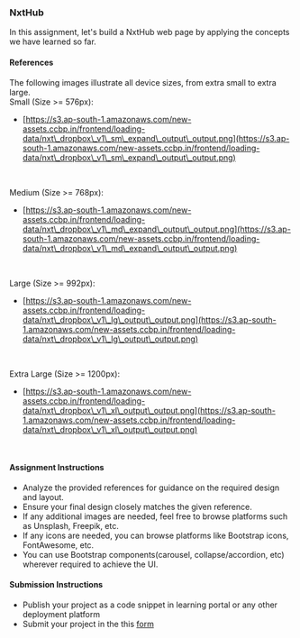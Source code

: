 ### NxtHub

In this assignment, let's build a NxtHub web page by applying the concepts we have learned so far.

#### References

The following images illustrate all device sizes, from extra small to extra large.
<br/>
Small (Size >= 576px):

- [https://s3.ap-south-1.amazonaws.com/new-assets.ccbp.in/frontend/loading-data/nxt\_dropbox\_v1\_sm\_expand\_output\_output.png](https://s3.ap-south-1.amazonaws.com/new-assets.ccbp.in/frontend/loading-data/nxt\_dropbox\_v1\_sm\_expand\_output\_output.png)

<br/>

Medium (Size >= 768px):

- [https://s3.ap-south-1.amazonaws.com/new-assets.ccbp.in/frontend/loading-data/nxt\_dropbox\_v1\_md\_expand\_output\_output.png](https://s3.ap-south-1.amazonaws.com/new-assets.ccbp.in/frontend/loading-data/nxt\_dropbox\_v1\_md\_expand\_output\_output.png)

<br/>

Large (Size >= 992px):

- [https://s3.ap-south-1.amazonaws.com/new-assets.ccbp.in/frontend/loading-data/nxt\_dropbox\_v1\_lg\_output\_output.png](https://s3.ap-south-1.amazonaws.com/new-assets.ccbp.in/frontend/loading-data/nxt\_dropbox\_v1\_lg\_output\_output.png)

<br/>

Extra Large (Size >= 1200px):

- [https://s3.ap-south-1.amazonaws.com/new-assets.ccbp.in/frontend/loading-data/nxt\_dropbox\_v1\_xl\_output\_output.png](https://s3.ap-south-1.amazonaws.com/new-assets.ccbp.in/frontend/loading-data/nxt\_dropbox\_v1\_xl\_output\_output.png)

<br/>

#### Assignment Instructions

- Analyze the provided references for guidance on the required design and layout.
- Ensure your final design closely matches the given reference.
- If any additional images are needed, feel free to browse platforms such as Unsplash, Freepik, etc.
- If any icons are needed, you can browse platforms like Bootstrap icons, FontAwesome, etc.
- You can use Bootstrap components(carousel, collapse/accordion, etc) wherever required to achieve the UI.

#### Submission Instructions

- Publish your project as a code snippet in learning portal or any other deployment platform
- Submit your project in the this [form]()